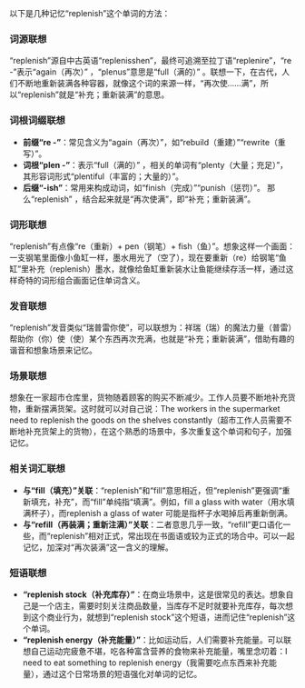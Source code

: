 以下是几种记忆“replenish”这个单词的方法：

### 词源联想
“replenish”源自中古英语“replenisshen”，最终可追溯至拉丁语“replenire”，“re -”表示“again（再次）” ，“plenus”意思是“full（满的）” 。联想一下，在古代，人们不断地重新装满各种容器，就像这个词的来源一样，“再次使……满”，所以“replenish”就是“补充；重新装满”的意思。

### 词根词缀联想
 - **前缀“re -”**：常见含义为“again（再次）”，如“rebuild（重建）”“rewrite（重写）”。
 - **词根“plen -”**：表示“full（满的）” ，相关的单词有“plenty（大量；充足）”，其形容词形式“plentiful（丰富的；大量的）”。
 - **后缀“-ish”**：常用来构成动词，如“finish（完成）”“punish（惩罚）”。
那么“replenish” ，结合起来就是“再次使满”，即“补充；重新装满”。

### 词形联想
“replenish”有点像“re（重新）+ pen（钢笔）+ fish（鱼）”。想象这样一个画面：一支钢笔里面像小鱼缸一样，墨水用光了（空了），现在要重新（re）给钢笔“鱼缸”里补充（replenish）墨水，就像给鱼缸重新装水让鱼能继续存活一样，通过这样奇特的词形组合画面记住单词含义。

### 发音联想
“replenish”发音类似“瑞普雷你使”，可以联想为：祥瑞（瑞）的魔法力量（普雷）帮助你（你）使（使）某个东西再次充满，也就是“补充；重新装满”，借助有趣的谐音和想象场景来记忆。

### 场景联想
想象在一家超市仓库里，货物随着顾客的购买不断减少。工作人员要不断地补充货物，重新摆满货架。这时就可以对自己说：The workers in the supermarket need to replenish the goods on the shelves constantly（超市工作人员需要不断地补充货架上的货物），在这个熟悉的场景中，多次重复这个单词和句子，加强记忆。

### 相关词汇联想
 - **与“fill（填充）”关联**：“replenish”和“fill”意思相近，但“replenish”更强调“重新填充，补充”，而“fill”单纯指“填满”。例如，fill a glass with water（用水填满杯子），而replenish a glass of water 可能是指杯子水喝掉后再重新倒满。 
 - **与“refill（再装满；重新注满）”关联**：二者意思几乎一致，“refill”更口语化一些，而“replenish”相对正式，常出现在书面语或较为正式的场合中。可以一起记忆，加深对“再次装满”这一含义的理解。

### 短语联想
 - **“replenish stock（补充库存）”**：在商业场景中，这是很常见的表达。想象自己是一个店主，需要时刻关注商品数量，当库存不足时就要补充库存，每次想到这个商业行为，就想到“replenish stock”这个短语，进而记住“replenish”这个单词。
 - **“replenish energy（补充能量）”**：比如运动后，人们需要补充能量。可以联想自己运动完疲惫不堪，吃各种富含营养的食物来补充能量，嘴里念叨着：I need to eat something to replenish energy（我需要吃点东西来补充能量），通过这个日常场景的短语强化对单词的记忆。 